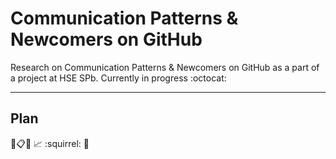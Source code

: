 # Communication Patterns & Newcomers on GitHub
Research on Communication Patterns & Newcomers on GitHub as a part of a project at HSE SPb. Currently in progress :octocat:

---
## Plan
:telescope::clipboard::pencil: :chart_with_upwards_trend: :squirrel: :tada:
